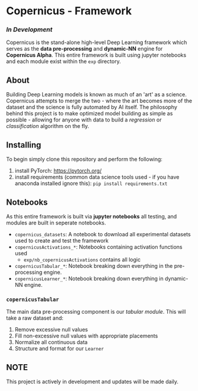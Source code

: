 # Copernicus - Framework
### *In Development*
Copernicus is the stand-alone high-level Deep Learning framework which serves as the **data pre-processing** and **dynamic-NN** engine for **Copernicus Alpha**. This entire framework is built using jupyter notebooks and each module exist within the ```exp``` directory. 

## About
Building Deep Learning models is known as much of an 'art' as a science. Copernicus attempts to merge the two - where the art becomes more of the dataset and the science is fully automated by AI itself. The philosophy behind this project is to make optimized model building as simple as possible - allowing for anyone with data to build a *regression* or *classification* algorithm on the fly. 

## Installing
To begin simply clone this repository and perform the following: 
1. install PyTorch: https://pytorch.org/
2. install requirements (common data science tools used - if you have anaconda installed ignore this): ```pip install requirements.txt```

## Notebooks
As this entire framework is built via **jupyter notebooks** all testing, and modules are built in seperate notebooks. 

* ```copernicus_datasets```: A notebook to download all experimental datasets used to create and test the framework
* ```copernicusActivations_*```: Notebooks containing activation functions used
    * ```exp/nb_copernicusActivations``` contains all logic
* ```copernicusTabular_*```: Notebook breaking down everything in the pre-processing engine.
* ```copernicusLearner_*```: Notebook breaking down everything in dynamic-NN engine.

### ```copernicusTabular```
The main data pre-processing component is our *tabular module*. This will take a raw dataset and:
1. Remove excessive null values
2. Fill non-excessive null values with appropriate placements
3. Normalize all continuous data
4. Structure and format for our ```Learner```

## NOTE
This project is actively in development and updates will be made daily. 